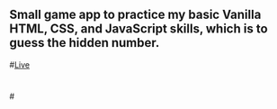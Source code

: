 ## Small game app to practice my basic Vanilla HTML, CSS, and JavaScript skills, which is to guess the hidden number.

#[Live](https://guess-the-correct-number-game.netlify.app/)

#

#[](./guess-the-number.jpg)